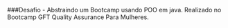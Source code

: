 ###Desafio - Abstraindo um Bootcamp usando POO em java.
Realizado no Bootcamp GFT Quality Assurance Para Mulheres.
